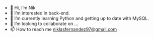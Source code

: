 - 👋 Hi, I’m Nik
- 👀 I’m interested in back-end.
- 🌱 I’m currently learning Python and getting up to date with MySQL.
- 💞️ I’m looking to collaborate on ...
- 📫 How to reach me niklasfernandez97@gmail.com

<!---
tobymac208/tobymac208 is a ✨ special ✨ repository because its `README.md` (this file) appears on your GitHub profile.
You can click the Preview link to take a look at your changes.
--->
